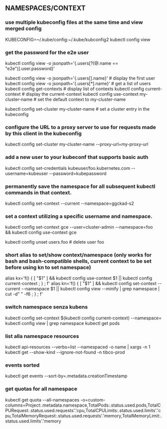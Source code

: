 ## **NAMESPACES/CONTEXT**

### use multiple kubeconfig files at the same time and view merged config
KUBECONFIG=~/.kube/config:~/.kube/kubconfig2
kubectl config view

### get the password for the e2e user
kubectl config view -o jsonpath='{.users[?(@.name == "e2e")].user.password}'

kubectl config view -o jsonpath='{.users[].name}'    # display the first user
kubectl config view -o jsonpath='{.users[*].name}'   # get a list of users
kubectl config get-contexts                          # display list of contexts
kubectl config current-context                       # display the current-context
kubectl config use-context my-cluster-name           # set the default context to my-cluster-name

kubectl config set-cluster my-cluster-name           # set a cluster entry in the kubeconfig

### configure the URL to a proxy server to use for requests made by this client in the kubeconfig
kubectl config set-cluster my-cluster-name --proxy-url=my-proxy-url

### add a new user to your kubeconf that supports basic auth
kubectl config set-credentials kubeuser/foo.kubernetes.com --username=kubeuser --password=kubepassword

### permanently save the namespace for all subsequent kubectl commands in that context.
kubectl config set-context --current --namespace=ggckad-s2

### set a context utilizing a specific username and namespace.
kubectl config set-context gce --user=cluster-admin --namespace=foo \
  && kubectl config use-context gce

kubectl config unset users.foo                       # delete user foo

### short alias to set/show context/namespace (only works for bash and bash-compatible shells, current context to be set before using kn to set namespace) 
alias kx='f() { [ "$1" ] && kubectl config use-context $1 || kubectl config current-context ; } ; f'
alias kn='f() { [ "$1" ] && kubectl config set-context --current --namespace $1 || kubectl config view --minify | grep namespace | cut -d" " -f6 ; } ; f'

### switch namespace senza kubens
kubectl config set-context $(kubectl config current-context) --namespace=<namespace>
kubectl config view | grep namespace
kubectl get pods

### list alla namespace resources
kubectl api-resources --verbs=list --namespaced -o name   | xargs -n 1 kubectl get --show-kind --ignore-not-found -n tibco-prod

### events sorted
kubectl get events --sort-by=.metadata.creationTimestamp

### get quotas for all namespace
kubectl get quota --all-namespaces -o=custom-columns=Project:.metadata.namespace,TotalPods:.status.used.pods,TotalCPURequest:.status.used.requests'\.'cpu,TotalCPULimits:.status.used.limits'\.'cpu,TotalMemoryRequest:.status.used.requests'\.'memory,TotalMemoryLimit:.status.used.limits'\.'memory

